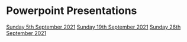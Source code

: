 # Powerpoint Presentations
[Sunday 5th September 2021](https://hoo-are-ya.github.io/worship/songs_5-08-2021-2.pdf)
[Sunday 19th September 2021](https://hoo-are-ya.github.io/worship/songs_19-08-2021-3.pdf)
[Sunday 26th September 2021](https://hoo-are-ya.github.io/worship/songs_26-08-2021.pdf)